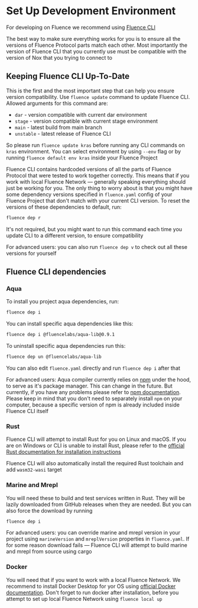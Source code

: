 # Set Up Development Environment

For developing on Fluence we recommend using [Fluence CLI](https://github.com/fluencelabs/fluence-cli)

The best way to make sure everything works for you is to ensure all the versions of Fluence Protocol parts match each other. Most importantly the version of Fluence CLI that you currently use must be compatible with the version of Nox that you trying to connect to

## Keeping Fluence CLI Up-To-Date

This is the first and the most important step that can help you ensure version compatibility. Use `fluence update` command to update Fluence CLI. Allowed arguments for this command are:

- `dar` - version compatible with current dar environment
- `stage` - version compatible with current stage environment
- `main` - latest build from main branch
- `unstable` - latest release of Fluence CLI

So please run `fluence update kras` before running any CLI commands on `kras` environment. You can select environment by using `--env` flag or by running `fluence default env kras` inside your Fluence Project

Fluence CLI contains hardcoded versions of all the parts of Fluence Protocol that were tested to work together correctly. This means that if you work with local Fluence Network — generally speaking everything should just be working for you. The only thing to worry about is that you might have some dependency versions specified in `fluence.yaml` config of your Fluence Project that don't match with your current CLI version. To reset the versions of these dependencies to default, run:

```sh
fluence dep r
```

It's not required, but you might want to run this command each time you update CLI to a different version, to ensure compatibility

For advanced users: you can also run `fluence dep v` to check out all these versions for yourself

## Fluence CLI dependencies

### Aqua

To install you project aqua dependencies, run:

```sh
fluence dep i
```

You can install specific aqua dependencies like this:

```sh
fluence dep i @fluencelabs/aqua-lib@0.9.1
```

To uninstall specific aqua dependencies run this:

```sh
fluence dep un @fluencelabs/aqua-lib
```

You can also edit `fluence.yaml` directly and run `fluence dep i` after that

For advanced users: Aqua compiler currently relies on [npm](https://www.npmjs.com/) under the hood, to serve as it's package manager. This can change in the future. But currently, if you have any problems please refer to [npm documentation](https://docs.npmjs.com/). Please keep in mind that you don't need to separately install `npm` on your computer, because a specific version of npm is already included inside Fluence CLI itself

### Rust

Fluence CLI will attempt to install Rust for you on Linux and macOS. If you are on Windows or CLI is unable to install Rust, please refer to the [official Rust documentation for installation instructions](https://www.rust-lang.org/tools/install)

Fluence CLI will also automatically install the required Rust toolchain and add `wasm32-wasi` target

### Marine and Mrepl

You will need these to build and test services written in Rust. They will be lazily downloaded from GitHub releases when they are needed. But you can also force the download by running

```sh
fluence dep i
```

For advanced users: you can override marine and mrepl version in your project using `marineVersion` and `mreplVersion` properties in `fluence.yaml`. If for some reason download fails — Fluence CLI will attempt to build marine and mrepl from source using cargo 

### Docker

You will need that if you want to work with a local Fluence Network. We recommend to install Docker Desktop for yor OS using [official Docker documentation](https://docs.docker.com/desktop/). Don't forget to run docker after installation, before you attempt to set up local Fluence Network using `fluence local up`
